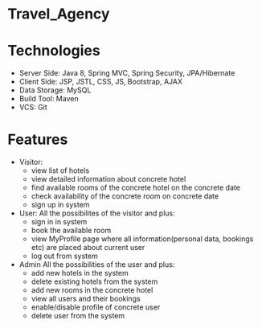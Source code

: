 # Travel_Agency
# Technologies
 - Server Side: Java 8, Spring MVC, Spring Security, JPA/Hibernate
 - Client Side: JSP, JSTL, CSS, JS, Bootstrap, AJAX
 - Data Storage: MySQL
 - Build Tool: Maven
 - VCS: Git
# Features
 - Visitor: 
    - view list of hotels
    - view detailed information about concrete hotel
    - find available rooms of the concrete hotel on the concrete date
    - check availability of the concrete room on concrete date
    - sign up in system
 - User:
    All the possibilites of the visitor and plus:
    - sign in in system
    - book the available room
    - view MyProfile page where all information(personal data, bookings etc) are placed about current user
    - log out from system
 - Admin
    All the possibilities of the user and plus:
    - add new hotels in the system
    - delete existing hotels from the system
    - add new rooms in the concrete hotel
    - view all users and their bookings
    - enable/disable profile of concrete user
    - delete user from the system
